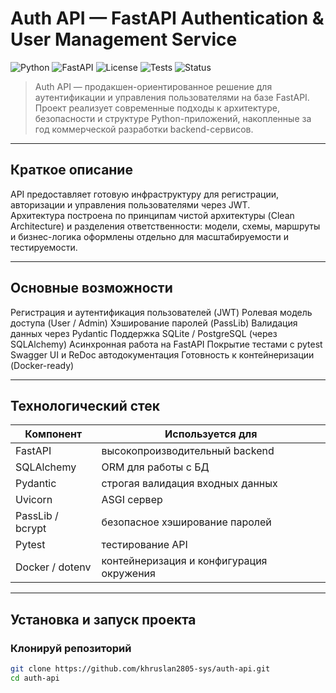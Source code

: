 # Auth API — FastAPI Authentication & User Management Service

![Python](https://img.shields.io/badge/Python-3.11+-blue)
![FastAPI](https://img.shields.io/badge/FastAPI-Backend%20Framework-009688)
![License](https://img.shields.io/badge/License-MIT-green)
![Tests](https://img.shields.io/badge/tests-passed-success)
![Status](https://img.shields.io/badge/status-active-success)

> Auth API — продакшен-ориентированное решение для аутентификации и управления пользователями на базе FastAPI.  
> Проект реализует современные подходы к архитектуре, безопасности и структуре Python-приложений, накопленные за год коммерческой разработки backend-сервисов.

---

## Краткое описание

API предоставляет готовую инфраструктуру для регистрации, авторизации и управления пользователями через JWT.  
Архитектура построена по принципам чистой архитектуры (Clean Architecture) и разделения ответственности: модели, схемы, маршруты и бизнес-логика оформлены отдельно для масштабируемости и тестируемости.

---

## Основные возможности

Регистрация и аутентификация пользователей (JWT)
Ролевая модель доступа (User / Admin)
Хэширование паролей (PassLib)
Валидация данных через Pydantic
Поддержка SQLite / PostgreSQL (через SQLAlchemy)
Асинхронная работа на FastAPI
Покрытие тестами с pytest
Swagger UI и ReDoc автодокументация
Готовность к контейнеризации (Docker-ready)

---

## Технологический стек

| Компонент | Используется для |
|------------|------------------|
| FastAPI | высокопроизводительный backend |
| SQLAlchemy | ORM для работы с БД |
| Pydantic | строгая валидация входных данных |
| Uvicorn | ASGI сервер |
| PassLib / bcrypt | безопасное хэширование паролей |
| Pytest | тестирование API |
| Docker / dotenv | контейнеризация и конфигурация окружения |

---

## Установка и запуск проекта

### Клонируй репозиторий
```bash
git clone https://github.com/khruslan2805-sys/auth-api.git
cd auth-api

